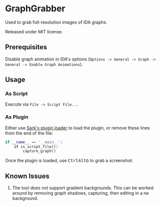 # GraphGrabber

Used to grab full-resolution images of IDA graphs.

Released under MIT license.

## Prerequisites
Disable graph animation in IDA's options (`Options -> General -> Graph -> General -> Enable Graph Animations`).

## Usage

### As Script
Execute via `File -> Script File...`

### As Plugin
Either use [Sark's plugin loader](https://github.com/tmr232/Sark/blob/master/plugins/plugin_loader.py) to load the plugin,
or remove these lines from the end of the file:
```python
if __name__ == '__main__':
    if is_script_file():
        capture_graph()
```

Once the plugin is loaded, use <kbd>Ctrl</kbd><kbd>Alt</kbd><kbd>G</kbd> to grab a screenshot.


## Known Issues
1. The tool does not support gradient backgrounds. This can be worked around by removing graph shadows, capturing, then editing in a ne background.
